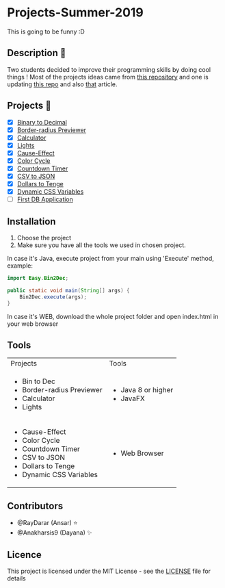 # Projects-Summer-2019

This is going to be funny :D

## Description 🚀

Two students decided to improve their programming skills by doing cool things !
Most of the projects ideas came from [this repository](https://github.com/florinpop17/app-ideas) and one is updating [this repo](https://github.com/RayDarar/Labirint) and also [that](https://medium.com/better-programming/the-secret-to-being-a-top-developer-is-building-things-heres-a-list-of-fun-apps-to-build-aac61ac0736c) article.

## Projects 📑

- [x] [Binary to Decimal](src/Easy/Bin2Dec/Bin2Dec.java)
- [x] [Border-radius Previewer](src/Easy/BRP/BRP.java)
- [x] [Calculator](src/Easy/Calculator/Calculator.java)
- [x] [Lights](src/Easy/Lights/Lights.java)
- [x] [Cause-Effect](src/Easy/CauseEffect/index.html)
- [x] [Color Cycle](src/Easy/ColorCycle/index.html)
- [x] [Countdown Timer](src/Easy/CountdownTimer/index.html)
- [x] [CSV to JSON](src/Easy/CSV2JSON/index.html)
- [x] [Dollars to Tenge](src/Easy/Dollars2Tenge/index.html)
- [x] [Dynamic CSS Variables](src/Easy/DynamicCSSVariables/index.html)
- [ ] [First DB Application](src/Easy/FirstDBApplication/index.html)

## Installation

1. Choose the project
2. Make sure you have all the tools we used in chosen project.

In case it's Java, execute project from your main using 'Execute' method, example:

```Java
import Easy.Bin2Dec;

public static void main(String[] args) {
    Bin2Dec.execute(args);
}
```

In case it's WEB, download the whole project folder and open index.html in your web browser

## Tools

<table>
    <tr>
        <td>Projects</td>
        <td>Tools</td>
    </tr>
    <tr>
        <td>
            <ul>
                <li>Bin to Dec</li>
                <li>Border-radius Previewer</li>
                <li>Calculator</li>
                <li>Lights</li>
            </ul>
        </td>
        <td>
            <ul>
                <li>Java 8 or higher</li>
                <li>JavaFX</li>
            </ul>
        </td>
    </tr>
    <tr>
        <td>
            <ul>
                <li>Cause-Effect</li>
                <li>Color Cycle</li>
                <li>Countdown Timer</li>
                <li>CSV to JSON</li>
                <li>Dollars to Tenge</li>
                <li>Dynamic CSS Variables</li>
            </ul>
        </td>
        <td>
            <ul>
                <li>Web Browser</li>
            </ul>
        </td>
    </tr>
</table>

## Contributors

- @RayDarar (Ansar) :star:
- @Anakharsis9 (Dayana) :sparkles:

## Licence

This project is licensed under the MIT License - see the [LICENSE](LICENSE) file for details
